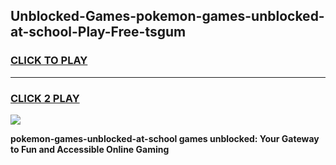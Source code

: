 
## Unblocked-Games-pokemon-games-unblocked-at-school-Play-Free-tsgum
<h3>
<a href="https://premium76.site?title=pokemon-games-unblocked-at-school&ref=20M">CLICK TO PLAY</a></h3>
<hr>

<h3>
<a href="https://premium76.site?title=pokemon-games-unblocked-at-school&ref=20M">CLICK 2 PLAY</a>
  
</h3>

<a href="https://premium76.site?title=pokemon-games-unblocked-at-school&ref=19M"><img src="https://clearcache.store/games.png"></a>


**pokemon-games-unblocked-at-school games unblocked: Your Gateway to Fun and Accessible Online Gaming**
